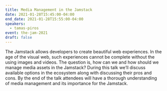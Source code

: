 ```yaml
---
title: Media Management in the Jamstack
date: 2021-01-28T15:45:00-04:00
end_date: 2021-01-28T15:55:00-04:00
speakers:
  - tamas-piros
event: the-jam-2021
draft: false
---
```


The Jamstack allows developers to create beautiful web experiences. In the age of the visual web, such experiences cannot be complete without the using images and videos. The question is, how can we and how should we manage media assets in the Jamstack? During this talk we’ll discuss available options in the ecosystem along with discussing their pros and cons. By the end of the talk attendees will have a thorough understanding of media management and its importance for the Jamstack.
